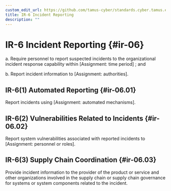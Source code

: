 ```yaml
---
custom_edit_url: https://github.com/tamus-cyber/standards.cyber.tamus.edu/tree/main/content/tamus.edu/TAMUS_profile.xml
title: IR-6 Incident Reporting
description: ""
---
```


# IR-6 Incident Reporting {#ir-06}

a. Require personnel to report suspected incidents to the organizational incident response capability within [Assignment: time period] ; and

b. Report incident information to [Assignment: authorities].

## IR-6(1) Automated Reporting {#ir-06.01}

Report incidents using [Assignment: automated mechanisms].

## IR-6(2) Vulnerabilities Related to Incidents {#ir-06.02}

Report system vulnerabilities associated with reported incidents to [Assignment: personnel or roles].

## IR-6(3) Supply Chain Coordination {#ir-06.03}

Provide incident information to the provider of the product or service and other organizations involved in the supply chain or supply chain governance for systems or system components related to the incident.

